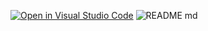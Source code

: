 [![Open in Visual Studio Code](https://classroom.github.com/assets/open-in-vscode-718a45dd9cf7e7f842a935f5ebbe5719a5e09af4491e668f4dbf3b35d5cca122.svg)](https://classroom.github.com/online_ide?assignment_repo_id=15110444&assignment_repo_type=AssignmentRepo)
![README md](https://github.com/ISPC-TST-AyC-2024/Tarea7/assets/108839778/5cc092d3-c9ac-44d0-bee8-930706f83d00)
